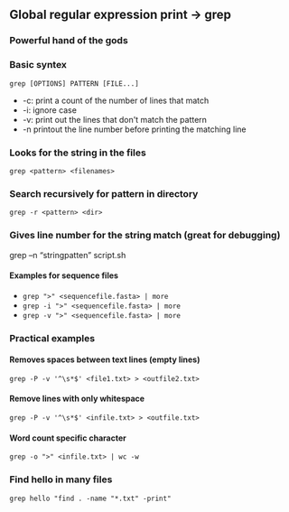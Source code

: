 ## Global regular expression print -> grep
### Powerful hand of the gods

### Basic syntex 
```grep [OPTIONS] PATTERN [FILE...]```

- -c: print a count of the number of lines that match
- -i: ignore case 
- -v: print out the lines that don't match the pattern
- -n printout the line number before printing the matching line

### Looks for the string in the files
```grep <pattern> <filenames>```    
  
### Search recursively for pattern in directory
```grep -r <pattern> <dir>``` 

### Gives line number for the string match (great for debugging)
grep –n “stringpatten” script.sh

#### Examples for sequence files 
- ```grep ">" <sequencefile.fasta> | more```
- ```grep -i ">" <sequencefile.fasta> | more```
- ```grep -v ">" <sequencefile.fasta> | more```

### Practical examples 

#### Removes spaces between text lines (empty lines)
```grep -P -v '^\s*$' <file1.txt> > <outfile2.txt>```

#### Remove lines with only whitespace
```grep -P -v '^\s*$' <infile.txt> > <outfile.txt>```

#### Word count specific character
```grep -o ">" <infile.txt> | wc -w```

### Find hello in many files
```grep hello "find . -name "*.txt" -print"```
